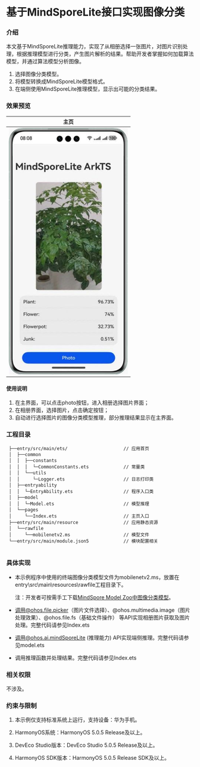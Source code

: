 # 基于MindSporeLite接口实现图像分类

### 介绍

本文基于MindSporeLite推理能力，实现了从相册选择一张图片，对图片识别处理，根据推理模型进行分类，产生图片解析的结果。帮助开发者掌握如何加载算法模型，并通过算法模型分析图像。

1. 选择图像分类模型。
2. 将模型转换成MindSporeLite模型格式。
3. 在端侧使用MindSporeLite推理模型，显示出可能的分类结果。

### 效果预览

| 主页                                                         |
|------------------------------------------------------------|
| <img src="screenshots/device/MindSporeLiteArkTSDemo.jpg"/> |

#### 使用说明

1. 在主界面，可以点击photo按钮，进入相册选择图片界面；
2. 在相册界面，选择图片，点击确定按钮；
3. 自动进行选择图片的图像分类模型推理，部分推理结果显示在主界面。

### 工程目录

```
 ├──entry/src/main/ets/                     // 应用首页
 │  ├──common
 │  │  ├──constants                         
 │  │  │  └─CommonConstants.ets             // 常量类
 │  │  └──utils          
 │  │     └─Logger.ets                      // 日志打印类
 │  ├──entryability
 │  │  └─EntryAbility.ets                   // 程序入口类
 │  ├──model
 │  │  └─Model.ets                          // 模型推理
 │  └──pages                 
 │     └──Index.ets                         // 主页入口
 ├──entry/src/main/resource                 // 应用静态资源
 │  └──rawfile
 │     └──mobilenetv2.ms                    // 模型文件
 └──entry/src/main/module.json5             // 模块配置相关
 
```

### 具体实现

* 本示例程序中使用的终端图像分类模型文件为mobilenetv2.ms，放置在entry\src\main\resources\rawfile工程目录下。

  注：开发者可按需手工下载[MindSpore Model Zoo中图像分类模型](https://download.mindspore.cn/model_zoo/official/lite/mobilenetv2_openimage_lite/1.5/mobilenetv2.ms)。

* 调用@ohos.file.picker（图片文件选择）、@ohos.multimedia.image（图片处理效果）、@ohos.file.fs（基础文件操作） 等API实现相册图片获取及图片处理。完整代码请参见Index.ets

* 调用@ohos.ai.mindSporeLite (推理能力) API实现端侧推理。完整代码请参见model.ets

* 调用推理函数并处理结果。完整代码请参见Index.ets

### 相关权限

不涉及。

### 约束与限制

1. 本示例仅支持标准系统上运行，支持设备：华为手机。

2. HarmonyOS系统：HarmonyOS 5.0.5 Release及以上。

3. DevEco Studio版本：DevEco Studio 5.0.5 Release及以上。

4. HarmonyOS SDK版本：HarmonyOS 5.0.5 Release SDK及以上。


